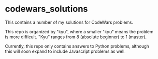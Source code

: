 # codewars_solutions

This contains a number of my solutions for CodeWars problems.

This repo is organized by "kyu", where a smaller "kyu" means the problem is more difficult. "Kyu" ranges from 8 (absolute beginner) to 1 (master).

Currently, this repo only contains answers to Python problems, although this will soon expand to include Javascript problems as well.